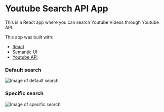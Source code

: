 # Youtube Search API App

This is a React app where you can search Youtube Videos through Youtube API.

This app was built with:
- [React](https://reactjs.org/)
- [Semantic UI](https://semantic-ui.com/)
- [Youtube API](https://developers.google.com/youtube/v3/docs/search)

### Default search
![Image of default search](https://i.imgur.com/ke4C6rb.png)

### Specific search
![Image of specific search](https://i.imgur.com/FnqqNeC.png)
